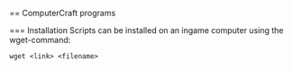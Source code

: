 == ComputerCraft programs

=== Installation
Scripts can be installed on an ingame computer using the wget-command:

```
wget <link> <filename>
```
